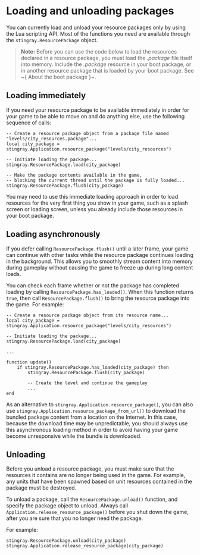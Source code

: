 # Loading and unloading packages

You can currently load and unload your resource packages only by using the Lua scripting API. Most of the functions you need are available through the `stingray.ResourcePackage` object.

>   **Note:** Before you can use the code below to load the resources declared in a resource package, you must load the *.package* file itself into memory. Include the *.package* resource in your boot package, or in another resource package that is loaded by your boot package. See ~{ About the boot package }~.

## Loading immediately

If you need your resource package to be available immediately in order for your game to be able to move on and do anything else, use the following sequence of calls:

~~~{lua}
-- Create a resource package object from a package file named "levels/city_resources.package"...
local city_package = stingray.Application.resource_package("levels/city_resources")

-- Initiate loading the package...
stingray.ResourcePackage.load(city_package)

-- Make the package contents available in the game,
-- blocking the current thread until the package is fully loaded...
stingray.ResourcePackage.flush(city_package)
~~~

You may need to use this immediate loading approach in order to load resources for the very first thing you show in your game, such as a splash screen or loading screen, unless you already include those resources in your boot package.

## Loading asynchronously

If you defer calling `ResourcePackage.flush()` until a later frame, your game can continue with other tasks while the resource package continues loading in the background. This allows you to smoothly stream content into memory during gameplay without causing the game to freeze up during long content loads.

You can check each frame whether or not the package has completed loading by calling `ResourcePackage.has_loaded()`. When this function returns `true`, then call `ResourcePackage.flush()` to bring the resource package into the game. For example:

~~~{lua}
-- Create a resource package object from its resource name...
local city_package = stingray.Application.resource_package("levels/city_resources")

-- Initiate loading the package...
stingray.ResourcePackage.load(city_package)

...

function update()
    if stingray.ResourcePackage.has_loaded(city_package) then
        stingray.ResourcePackage.flush(city_package)

        -- Create the level and continue the gameplay
        ...
end
~~~

As an alternative to `stingray.Application.resource_package()`, you can also use `stingray.Application.resource_package_from_url()` to download the bundled package content from a location on the Internet. In this case, because the download time may be unpredictable, you should always use this asynchronous loading method in order to avoid having your game become unresponsive while the bundle is downloaded.

## Unloading

Before you unload a resource package, you must make sure that the resources it contains are no longer being used in the game. For example, any units that have been spawned based on unit resources contained in the package must be destroyed.

To unload a package, call the `ResourcePackage.unload()` function, and specify the package object to unload. Always call `Application.release_resource_package()` before you shut down the game, after you are sure that you no longer need the package.

For example:

~~~{lua}
stingray.ResourcePackage.unload(city_package)
stingray.Application.release_resource_package(city_package)
~~~
